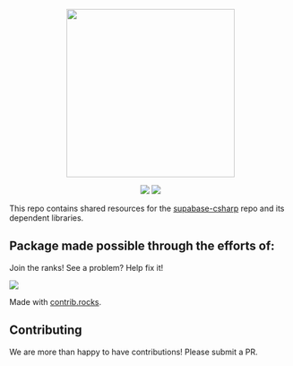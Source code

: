 <p align="center">
<img width="300" src=".github/supabase-core.png"/>
</p>
<p align="center">
  <img src="https://github.com/supabase-community/core-csharp/workflows/Build%20And%20Test/badge.svg"/>
  <a href="https://www.nuget.org/packages/supabase-core/">
    <img src="https://img.shields.io/nuget/vpre/supabase-core"/>
  </a>
</p>

This repo contains shared resources for the [supabase-csharp](https://github.com/supabase-community/supabase-csharp) repo and its dependent libraries.

## Package made possible through the efforts of:

Join the ranks! See a problem? Help fix it!

<a href="https://github.com/supabase-community/core-csharp/graphs/contributors">
  <img src="https://contrib.rocks/image?repo=supabase-community/core-csharp" />
</a>

Made with [contrib.rocks](https://contrib.rocks/preview?repo=supabase-community%core-csharp).

## Contributing

We are more than happy to have contributions! Please submit a PR.
